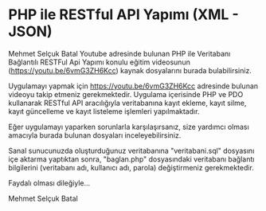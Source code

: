 # PHP ile RESTful API Yapımı (XML - JSON)

Mehmet Selçuk Batal Youtube adresinde bulunan PHP ile Veritabanı Bağlantılı RESTFul Api Yapımı konulu eğitim videosunun (https://youtu.be/6vmG3ZH6Kcc) kaynak dosyalarını burada bulabilirsiniz.

Uygulamayı yapmak için https://youtu.be/6vmG3ZH6Kcc adresinde bulunan videoyu takip etmeniz gerekmektedir. Uygulama içerisinde PHP ve PDO kullanarak RESTful API aracılığıyla veritabanına kayıt ekleme, kayıt silme, kayıt güncelleme ve kayıt listeleme işlemleri yapılmaktadır.

Eğer uygulamayı yaparken sorunlarla karşılaşırsanız, size yardımcı olması amacıyla burada bulunan dosyaları inceleyebilirsiniz.

Sanal sunucunuzda oluşturduğunuz veritabanına "veritabani.sql" dosyasını içe aktarma yaptıktan sonra, "baglan.php" dosyasındaki veritabanı bağlantı bilgilerini (veritabanı adı, kullanıcı adı, parola) değiştirmeniz gerekmektedir.

Faydalı olması dileğiyle...

Mehmet Selçuk Batal
